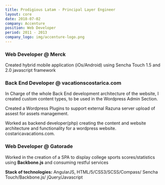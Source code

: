 ```yaml
---
title: Prodigious Latam - Principal Layer Engineer
layout: core
date: 2018-07-02
company: Accenture
position: Web Developer
period: 2011 - 2013
company_logo: img/accenture-logo.png
---
```


### **Web Developer @ Merck**

Created hybrid mobile application (iOs/Android) using Sencha Touch 1.5 and 2.0 javascript framework

### **Back End Developer @ vacationscostarica.com**

In Charge of the whole Back End development architecture of the website, I created custom content types, to be used in the Wordpress Admin Section. 

Created a Wordpress Plugins to support external Razuna server upload of assest for assets management. 

Worked as backend developer(php) creating the content and website architecture and functionality for a wordpress website. costaricavacations.com.

### **Web Developer @ Gatorade**

Worked in the creation of a SPA to display college sports scores/statistics using **Backbone.js** and consuming restful services 



**Stack of technologies:** AngularJS, HTML/5/CSS3/SCSS/Compass/ Sencha Touch/Backbone.js/ jQuery/Javascript